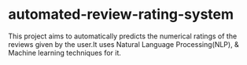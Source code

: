 # automated-review-rating-system
This project aims to automatically predicts the numerical ratings of the reviews given by the user.It uses Natural Language Processing(NLP), & Machine learning techniques for it.
